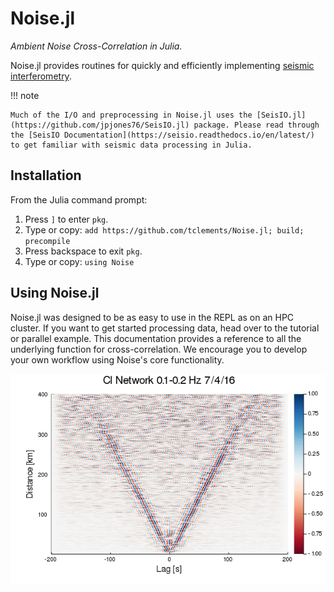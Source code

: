 # Noise.jl

*Ambient Noise Cross-Correlation in Julia.*

Noise.jl provides routines for quickly and efficiently implementing [seismic interferometry](https://en.wikipedia.org/wiki/Seismic_interferometry).

!!! note

    Much of the I/O and preprocessing in Noise.jl uses the [SeisIO.jl](https://github.com/jpjones76/SeisIO.jl) package. Please read through the [SeisIO Documentation](https://seisio.readthedocs.io/en/latest/) to get familiar with seismic data processing in Julia.

## Installation
From the Julia command prompt:
1. Press `]` to enter `pkg`.
2. Type or copy: `add https://github.com/tclements/Noise.jl; build; precompile`
3. Press backspace to exit `pkg`.
4. Type or copy: `using Noise`

## Using Noise.jl

Noise.jl was designed to be as easy to use in the REPL as on an HPC cluster. If
you want to get started processing data, head over to the tutorial or parallel example.
This documentation provides a reference to all the underlying function for cross-correlation.
We encourage you to develop your own workflow using Noise's core functionality.

![plot1](assets/CI-moveout.png)
